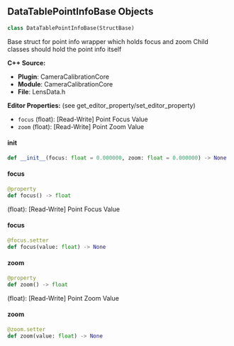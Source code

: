## DataTablePointInfoBase Objects

```python
class DataTablePointInfoBase(StructBase)
```

Base struct for point info wrapper which holds focus and zoom
Child classes should hold the point info itself

**C++ Source:**

- **Plugin**: CameraCalibrationCore
- **Module**: CameraCalibrationCore
- **File**: LensData.h

**Editor Properties:** (see get_editor_property/set_editor_property)

- ``focus`` (float):  [Read-Write] Point Focus Value
- ``zoom`` (float):  [Read-Write] Point Zoom Value

<a id="unreal.DataTablePointInfoBase.__init__"></a>

#### __init__

```python
def __init__(focus: float = 0.000000, zoom: float = 0.000000) -> None
```

<a id="unreal.DataTablePointInfoBase.focus"></a>

#### focus

```python
@property
def focus() -> float
```

(float):  [Read-Write] Point Focus Value

<a id="unreal.DataTablePointInfoBase.focus"></a>

#### focus

```python
@focus.setter
def focus(value: float) -> None
```

<a id="unreal.DataTablePointInfoBase.zoom"></a>

#### zoom

```python
@property
def zoom() -> float
```

(float):  [Read-Write] Point Zoom Value

<a id="unreal.DataTablePointInfoBase.zoom"></a>

#### zoom

```python
@zoom.setter
def zoom(value: float) -> None
```

<a id="unreal.DistortionPointInfo"></a>